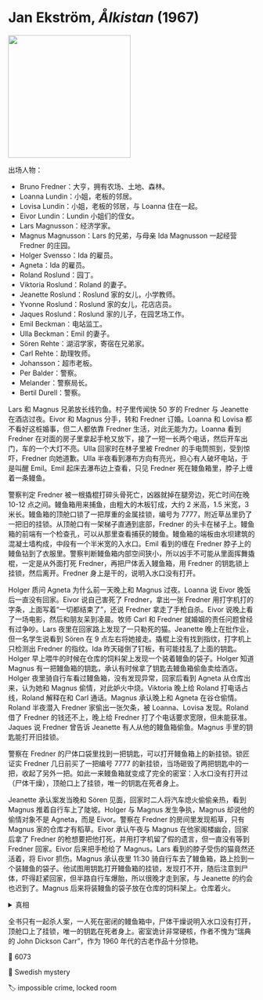 # Jan Ekström, <i>Ålkistan</i> (1967)

<img src=images/1967_cover.jpg width=250/>

出场人物：
* Bruno Fredner：大亨，拥有农场、土地、森林。
* Loanna Lundin：小姐，老板的邻居。
* Lovisa Lundin：小姐，老板的邻居，与 Loanna 住在一起。
* Eivor Lundin：Lundin 小姐们的侄女。
* Lars Magnusson：经济学家。
* Magnus Magnusson：Lars 的兄弟，与母亲 Ida Magnusson 一起经营 Fredner 的庄园。
* Holger Svensso：Ida 的雇员。
* Agneta：Ida 的雇员。
* Roland Roslund：园丁。
* Viktoria Roslund：Roland 的妻子。
* Jeanette Roslund：Roslund 家的女儿，小学教师。
* Yvonne Roslund：Roslund 家的女儿，花店店员。
* Jaques Roslund：Roslund 家的儿子，在园艺场工作。
* Emil Beckman：电站监工。
* Ulla Beckman：Emil 的妻子。
* Sören Rehte：湖沼学家，寄宿在兄弟家。
* Carl Rehte：助理牧师。
* Johansson：超市老板。
* Per Balder：警察。
* Melander：警察局长。
* Bertil Durell：警察。

Lars 和 Magnus 兄弟放长线钓鱼。村子里传闻快 50 岁的 Fredner 与 Jeanette 在酒店过夜。Eivor 和 Magnus 分手，转和 Fredner 订婚。Loanna 和 Lovisa 都不看好这桩婚事，但二人都依靠 Fredner 生活，对此无能为力。Loanna 看到 Fredner 在对面的房子里拿起手枪又放下，接了一短一长两个电话，然后开车出门，车的一个大灯不亮。Ulla 回家时在林子里被 Fredner 的手电筒照到，受到惊吓，Fredner 向她道歉。Ulla 半夜看到瀑布方向有亮光，担心有人破坏电站，于是叫醒 Emil。Emil 起床去瀑布边上查看，只见 Fredner 死在鳗鱼箱里，脖子上缠着一条鳗鱼。

警察判定 Fredner 被一根撬棍打碎头骨死亡，凶器就掉在腿旁边，死亡时间在晚 10-12 点之间。鳗鱼箱用来捕鱼，由粗大的木板钉成，大约 2 米高，1.5 米宽，3 米长。鳗鱼箱的顶舱口锁了一把厚重的金属挂锁，编号为 7777，附近草丛里扔了一把旧的挂锁。从顶舱口有一架梯子直通到底部，Fredner 的头卡在梯子上。鳗鱼箱的前端有一个检查孔，可以从那里查看捕获的鳗鱼。鳗鱼箱的端板由水坝建筑的混凝土墙构成，中段有一个半米宽的入水口。Emil 看到的缠在 Fredner 脖子上的鳗鱼钻到了衣服里。警察判断鳗鱼箱内部空间狭小，所以凶手不可能从里面挥舞撬棍，一定是从外面打死 Fredner，再把尸体丢入鳗鱼箱，用 Fredner 的钥匙锁上挂锁，然后离开。Fredner 身上是干的，说明入水口没有打开。

Holger 质问 Agneta 为什么前一天晚上和 Magnus 过夜。Loanna 说 Eivor 晚饭后一直没有回家。Eivor 说自己害死了 Fredner，拿出一张 Fredner 用打字机打的字条，上面写着“一切都结束了”，还说 Fredner 拿走了手枪自杀。Eivor 说晚上看了一场电影，然后和朋友呆到凌晨。牧师 Carl 和 Fredner 就婚姻的责任问题曾经有过争吵。Lars 夜里在回家路上发现了一只勒死的猫。Jeanette 晚上在批作业，但一名学生说看到 Sören 在 9 点左右将她接走。撬棍上没有找到指纹，打字机上只检测出 Fredner 的指纹。Ida 昨天碰倒了钉板，有可能挂乱了上面的钥匙。Holger 早上喂牛的时候在仓库的饲料架上发现一个装着鳗鱼的袋子。Holger 知道 Magnus 有一把鳗鱼箱的钥匙，承认有时候拿了钥匙去鳗鱼箱偷鱼卖给酒店。Holger 夜里骑自行车看过鳗鱼箱，没有发现异常，回家后看到 Agneta 从仓库出来，认为她和 Magnus 偷情，对此妒火中烧。Viktoria 晚上给 Roland 打电话占线，Roland 解释在和 Carl 通话。Magnus 承认晚上和 Agneta 在谷仓偷情。Roland 半夜潜入 Fredner 家偷出一张欠条，被 Loanna、Lovisa 发现。Roland 借了 Fredner 的钱还不上，晚上给 Fredner 打了个电话要求宽限，但未能获准。Jaques 说 Fredner 曾告诉 Jeanette 有人从他的鳗鱼箱偷鱼。Magnus 手里的钥匙能打开旧挂锁。

警察在 Fredner 的尸体口袋里找到一把钥匙，可以打开鳗鱼箱上的新挂锁。锁匠证实 Fredner 几日前买了一把编号 7777 的新挂锁，当场砸毁了两把钥匙中的一把，收起了另外一把。如此一来鳗鱼箱就变成了完全的密室：入水口没有打开过（尸体干燥），顶舱口上了挂锁，唯一的钥匙在死者身上。

Jeanette 承认案发当晚和 Sören 见面，回家时二人将汽车熄火偷偷亲热，看到 Magnus 推着自行车上了陡坡。Holger 与 Magnus 发生争执，Magnus 却说他的偷情对象不是 Agneta，而是 Eivor。警察在 Fredner 的房间里发现稻草，只有 Magnus 家的仓库才有稻草。Eivor 承认午夜与 Magnus 在他家阁楼幽会，回家后拿了 Fredner 的枪想要把他打死，并用打字机留了假的遗言，但一直没有等到 Fredner 回家。Eivor 后来把手枪给了 Magnus。Lars 看到的脖子受伤的猫竟然还活着，将 Eivor 抓伤。Magnus 承认夜里 11:30 骑自行车去了鳗鱼箱，路上捡到一个装鳗鱼的袋子。他试图用钥匙打开鳗鱼箱的挂锁，发现打不开，随后注意到尸体，吓得赶紧回家，但半路自行车爆胎，所以很晚才走到家，与 Jeanette 的约会也迟到了。Magnus 后来将装鳗鱼的袋子放在仓库的饲料架上。仓库着火。

<details><summary>真相</summary>
凶手是 Jaques。Frender 晚上接到三通短电话，分别由 Eivor、Roland、Jaques 打来，Loanna 以为他接了一短一长两通电话，是因为没有看到第二通电话结束。Jaques 打电话给 Fredner 约他到鳗鱼箱所在地抓鳗鱼小偷，Fredner 遇到 Ulla 误以为是 Jaques，所以道歉。Fredner 给鳗鱼箱换了新的挂锁，Jaques 用撬棍将他打死。Jaques 把尸体连同撬棍装入一个大塑料袋，用尼龙线扎紧袋口投入水中，袋子随着水流从入水口进入鳗鱼箱。Jaques 事先把尼龙线的一段绑在猫的脖子上，猫入水后拼命游向检查孔的光亮，Jaques 拿出猫，将尼龙线暂时固定在挂锁上，然后关闭入水阀，使鳗鱼箱再次干涸，最后往上拉袋子，袋子因承受不住尸体重量而破裂，得以从检查孔拉出。Jaques 不知道 Fredner 换了挂锁，制造密室的动机是为了陷害 Magnus。
</details>

全书只有一起杀人案，一人死在密闭的鳗鱼箱中，尸体干燥说明入水口没有打开，顶舱口上了挂锁，唯一的钥匙在死者身上。密室诡计非常硬核，作者不愧为“瑞典的 John Dickson Carr”，作为 1960 年代的古老作品十分惊艳。

:link: 6073

:file_folder: Swedish mystery

:label: impossible crime, locked room
